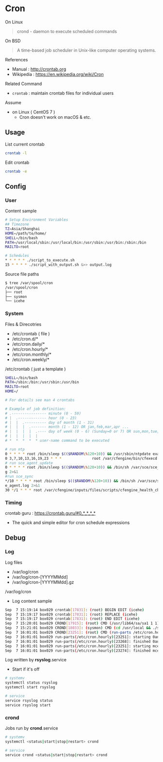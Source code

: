 # Cron

On Linux

> crond - daemon to execute scheduled commands

On BSD

> A time-based job scheduler in Unix-like computer operating systems.

References

- Manual : http://crontab.org
- Wikipedia : https://en.wikipedia.org/wiki/Cron

Related Command

- `crontab` : maintain crontab files for individual users

Assume

- on Linux ( CentOS 7 )
    - Cron doesn't work on macOS & etc.

## Usage

List current crontab

```bash
crontab -l
```

Edit crontab

```bash
crontab -e
```

## Config

### User

Content sample

```bash
# Setup Environment Variables
## Timezone
TZ=Asia/Shanghai
HOME=/path/to/home/
SHELL=/bin/bash
PATH=/usr/local/sbin:/usr/local/bin:/usr/sbin:/usr/bin:/sbin:/bin
MAILTO=root

# Schedules
* * * * * ./script_to_execute.sh
15 * * * * ./script_with_output.sh &>> output.log
```

Source file paths

```bash
$ tree /var/spool/cron
/var/spool/cron
├── root
├── sysmon
└── icehe
```

### System

Files & Direcotries

- /etc/crontab ( file )
- /etc/cron.d/*
- /etc/cron.daily/*
- /etc/cron.hourly/*
- /etc/cron.monthly/*
- /etc/cron.weekly/*

/etc/crontab ( just a template )

```bash
SHELL=/bin/bash
PATH=/sbin:/bin:/usr/sbin:/usr/bin
MAILTO=root
HOME=/

# For details see man 4 crontabs

# Example of job definition:
# .---------------- minute (0 - 59)
# |  .------------- hour (0 - 23)
# |  |  .---------- day of month (1 - 31)
# |  |  |  .------- month (1 - 12) OR jan,feb,mar,apr ...
# |  |  |  |  .---- day of week (0 - 6) (Sunday=0 or 7) OR sun,mon,tue,wed,thu,fri,sat
# |  |  |  |  |
# *  *  *  *  * user-name command to be executed

# run ntp
0 * * * * root /bin/sleep $(($RANDOM\%120+10)) && /usr/sbin/ntpdate example.com.cn > /dev/null
0 3,7,10,13,16,19,23 * * *              root /var/cfengine/bin/cfexecd
# run sce_agent_update
0 * * * * root /bin/sleep $(($RANDOM\%120+10)) && /bin/sh /var/sce/sce_agent_update.sh >> /var/log/sce/sce_agent.lo
g 2>&1
#run sce_sync
*/10 * * * * root /bin/sleep $(($RANDOM\%120+10)) && /bin/sh /var/sce/sce_agent/jobs/sce_sync.sh >> /var/log/sce/sc
e_agent.log 2>&1
30 */1 * * * root /var/cfengine/inputs/files/scripts/cfengine_health_check.sh
```

### Timing

crontab guru : <https://crontab.guru/#0_*_*_*_*>

- The quick and simple editor for cron schedule expressions

## Debug

### Log

Log files

- /var/log/cron
- /var/log/cron-[YYYYMMdd]
- /var/log/cron-[YYYYMMdd].gz

/var/log/cron

- Log content sample

```bash
Sep  7 15:19:14 box029 crontab[17831]: (root) BEGIN EDIT (icehe)
Sep  7 15:19:17 box029 crontab[17831]: (root) REPLACE (icehe)
Sep  7 15:19:17 box029 crontab[17831]: (root) END EDIT (icehe)
Sep  7 15:20:01 box029 CROND[17915]: (root) CMD (/usr/lib64/sa/sa1 1 1)
Sep  7 15:21:01 box029 CROND[18033]: (sysmon) CMD (cd /usr/local && ./send.sh >/dev/null 2>&1)
Sep  7 16:01:01 box029 CROND[23251]: (root) CMD (run-parts /etc/cron.hourly)
Sep  7 16:01:01 box029 run-parts(/etc/cron.hourly)[23251]: starting 0anacron
Sep  7 16:01:01 box029 run-parts(/etc/cron.hourly)[23268]: finished 0anacron
Sep  7 16:01:01 box029 run-parts(/etc/cron.hourly)[23251]: starting mcelog.cron
Sep  7 16:01:01 box029 run-parts(/etc/cron.hourly)[23274]: finished mcelog.cron
```

Log written by **rsyslog**.service

- Start if it's off

```bash
# systemv
systemctl status rsyslog
systemctl start rsyslog

# service
service rsyslog status
service rsyslog start
```

### crond

Jobs run by **crond**.service

```bash
# systemv
systemctl <status|start|stop|restart> crond

# service
service crond <status|start|stop|restart> crond
```